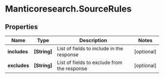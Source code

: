 # Manticoresearch.SourceRules

## Properties

Name | Type | Description | Notes
------------ | ------------- | ------------- | -------------
**includes** | **[String]** | List of fields to include in the response | [optional] 
**excludes** | **[String]** | List of fields to exclude from the response | [optional] 


